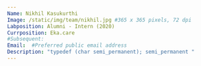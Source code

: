 ```yaml
---
Name: Nikhil Kasukurthi
Image: /static/img/team/nikhil.jpg #365 x 365 pixels, 72 dpi
Labposition: Alumni - Intern (2020)
Currposition: Eka.care
#Subsequent: 
Email:  #Preferred public email address
Description: "typedef (char semi_permanent); semi_permanent "
---
```


